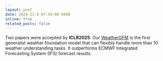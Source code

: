 ```yaml
---
layout: post
date: 2024-11-8 07:59:00-0400
inline: true
related_posts: false
---
```


<!-- A simple inline announcement with Markdown emoji! :sparkles: :smile: -->
Two papers were accepted by **ICLR2025**. Our [WeatherGFM](https://arxiv.org/abs/2411.05420) is the first generalist weather foundation model that can flexibly handle more than 10 weather understanding tasks. It outperforms ECMWF Integrated Forecasting System (IFS) forecast results.
<!-- By analyzing the relationships between image degradations, [GRIDS](https://arxiv.org/abs/2407.12273) propose a grouped learning method to deal with multiple-degradation restoration. [X-Restormer](https://github.com/Andrew0613/X-Restormer) is a new general image restoration backbone network, which possesses good task generality and achieves competitive performance across a variety of restoration tasks. -->